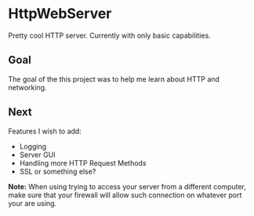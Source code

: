 # HttpWebServer

Pretty cool HTTP server. Currently with only basic capabilities.

## Goal
The goal of the this project was to help me learn about HTTP and networking.

## Next
Features I wish to add:
- Logging
- Server GUI
- Handling more HTTP Request Methods
- SSL or something else? 



**Note:** When using trying to access your server from a different computer,
make sure that your firewall will allow such connection on whatever port your are using.

